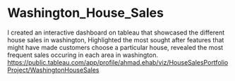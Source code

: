 # Washington_House_Sales
I created an interactive dashboard on tableau that showcased the different house sales in washington,
Highlighted the most sought after features that might have made customers choose a particular house,
revealed the most frequent sales occuring in each area in washington.
https://public.tableau.com/app/profile/ahmad.ehab/viz/HouseSalesPortfolioProject/WashingtonHouseSales
